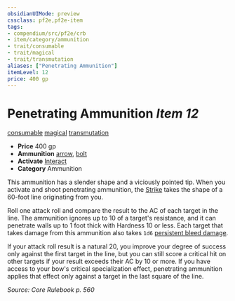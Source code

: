 ```yaml
---
obsidianUIMode: preview
cssclass: pf2e,pf2e-item
tags:
- compendium/src/pf2e/crb
- item/category/ammunition
- trait/consumable
- trait/magical
- trait/transmutation
aliases: ["Penetrating Ammunition"]
itemLevel: 12
price: 400 gp
---
```

# Penetrating Ammunition *Item 12*  
[consumable](../../../rules/traits/consumable.md)  [magical](../../../rules/traits/magical.md)  [transmutation](../../../rules/traits/transmutation.md)  

- **Price** 400 gp
- **Ammunition** [arrow](arrow.md), [bolt](bolt.md)
- **Activate** [Interact](../../../rules/actions/interact.md)
- **Category** Ammunition

This ammunition has a slender shape and a viciously pointed tip. When you activate and shoot penetrating ammunition, the [Strike](../../../rules/actions/strike.md) takes the shape of a 60-foot line originating from you.

Roll one attack roll and compare the result to the AC of each target in the line. The ammunition ignores up to 10 of a target's resistance, and it can penetrate walls up to 1 foot thick with Hardness 10 or less. Each target that takes damage from this ammunition also takes `1d6` [persistent bleed damage](../../../rules/conditions.md#Persistent%20Damage).

If your attack roll result is a natural 20, you improve your degree of success only against the first target in the line, but you can still score a critical hit on other targets if your result exceeds their AC by 10 or more. If you have access to your bow's critical specialization effect, penetrating ammunition applies that effect only against a target in the last square of the line.

*Source: Core Rulebook p. 560*